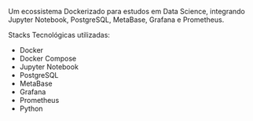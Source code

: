 Um ecossistema Dockerizado para estudos em Data Science, integrando Jupyter Notebook, PostgreSQL, MetaBase, Grafana e Prometheus.

Stacks Tecnológicas utilizadas:
- Docker
- Docker Compose
- Jupyter Notebook
- PostgreSQL
- MetaBase
- Grafana
- Prometheus
- Python
